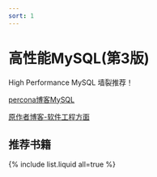 ```yaml
---
sort: 1
---
```


# 高性能MySQL(第3版)

High Performance MySQL
墙裂推荐！

[percona博客MySQL](https://www.percona.com/blog/category/mysql/)

[原作者博客-软件工程方面](https://www.xaprb.com/blog/)

## 推荐书籍



{% include list.liquid all=true %}
